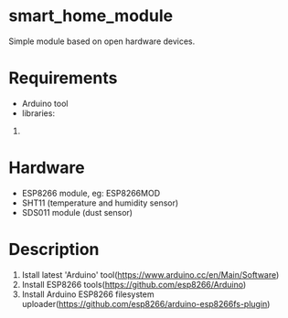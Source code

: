 # smart_home_module
Simple module based on open hardware devices.

# Requirements
- Arduino tool
- libraries:
1)

# Hardware
- ESP8266 module, eg: ESP8266MOD
- SHT11 (temperature and humidity sensor)
- SDS011 module (dust sensor)

# Description
1) Istall latest 'Arduino' tool(https://www.arduino.cc/en/Main/Software)
2) Install ESP8266 tools(https://github.com/esp8266/Arduino)
2) Install Arduino ESP8266 filesystem uploader(https://github.com/esp8266/arduino-esp8266fs-plugin)
